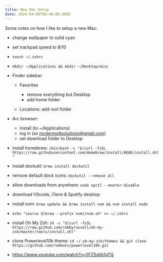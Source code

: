 ```yaml
---
title: New Mac Setup
date: 2024-04-06T06:49:00.000Z
---
```

Some notes on how I like to setup a new Mac:

* change wallpaper to solid cyan
* set trackpad speed to 8/10
* `touch ~/.zshrc`
* `mkdir ~/Applications && mkdir ~/Desktop/misc`
* Finder sidebar:

  * Favorites

    * remove everything but Desktop
    * add home folder
  * Locations: add root folder
* Arc browser:

  * install (to ~/Applications) 
  * log in (as mcdermottsolutions@gmail.com)
  * set download folder to Desktop
* install homebrew: `/bin/bash -c "$(curl -fsSL https://raw.githubusercontent.com/Homebrew/install/HEAD/install.sh)"`
* install dockutil: `brew install dockutil`
* remove default dock icons: `dockutil --remove all`
* allow downloads from anywhere: `sudo spctl --master-disable`
* download VScode, iTerm & Spotify desktop
* install nvm: `brew update && brew install nvm && nvm install node`
* `echo "source $(brew --prefix nvm)/nvm.sh" >> ~/.zshrc`
* install Oh My Zsh: `sh -c "$(curl -fsSL https://raw.github.com/robbyrussell/oh-my-zsh/master/tools/install.sh)"`
* clone Powerlevel10k theme: `cd ~/.oh-my-zsh/themes && git clone https://github.com/romkatv/powerlevel10k.git`
* https://www.youtube.com/watch?v=0FZSshb1qTQ
